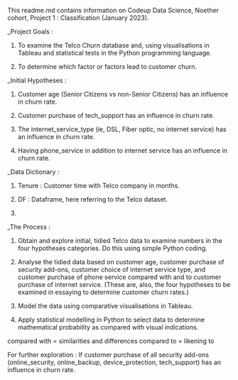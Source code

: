 This readme.md contains information on Codeup Data Science, Noether cohort, Project 1 : Classification (January 2023).


_Project Goals :
1. To examine the Telco Churn database and, using visualisations in Tableau and statistical tests in the Python programming language.

2. To determine which factor or factors lead to customer churn.


_Initial Hypotheses : 
1. Customer age (Senior Citizens vs non-Senior Citizens) has an influence in churn rate.

2. Customer purchase of tech_support has an influence in churn rate.

3. The internet_service_type (ie, DSL, Fiber optic, no internet service) has an influence in churn rate.

4. Having phone_service in addition to internet service has an influence in churn rate.


_Data Dictionary :
1. Tenure : Customer time with Telco company in months.

2. DF : Dataframe, here referring to the Telco dataset.

3. 


_The Process :
1. Obtain and explore initial, tidied Telco data to examine numbers in the four hypotheses categories. Do this using simple Python coding.

2. Analyse the tidied data based on customer age, customer purchase of security add-ons, customer choice of internet service type, and customer purchase of phone service compared with and to customer purchase of internet service. (These are, also, the four hypotheses to be examined in essaying to determine customer churn rates.)

3. Model the data using comparative visualisations in Tableau.

4. Apply statistical modelling in Python to select data to determine mathematical probability as compared with visual indications.



compared with = similarities and differences
compared to = likening to

For further exploration : If customer purchase of all security add-ons (online_security, online_backup, device_protection, tech_support) has an influence in churn rate.

